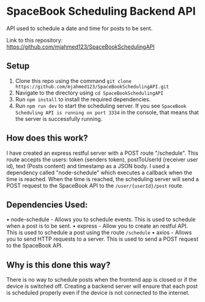 # SpaceBook Scheduling Backend API
API used to schedule a date and time for posts to be sent.

Link to this repository: https://github.com/mjahmed123/SpaceBookSchedulingAPI

## Setup
1. Clone this repo using the command `git clone https://github.com/mjahmed123/SpaceBookSchedulingAPI.git`
2. Navigate to the directory using `cd SpaceBookSchedulingAPI`
3. Run `npm install` to install the required dependencies.
4. Run `npm run dev` to start the scheduling server.
If you see `SpaceBook Scheduling API is running on port 3334` in the console, that means that the server is successfully running.

## How does this work?
I have created an express restful server with a POST route "/schedule". This route accepts the users: token (senders token), postToUserId (receiver user id), text (Posts content) and timestamp as a JSON body. I used a dependency called "node-schedule" which executes a callback when the time is reached. When the time is reached, the scheduling server will send a POST request to the SpaceBook API to the `/user/{userId}/post` route.

## Dependencies Used:
• node-schedule - Allows you to schedule events. This is used to schedule when a post is to be sent.
• express - Allow you to create an restful API. This is used to schedule a post using the route `/schedule`
• axios - Allows you to send HTTP requests to a server. This is used to send a POST request to the SpaceBook API.

## Why is this done this way?
There is no way to schedule posts when the frontend app is closed or if the device is switched off. Creating a backend server will ensure that each post is scheduled properly even if the device is not connected to the internet.
